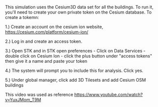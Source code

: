 This simulation uses the Cesium3D data set for all the buildings. To run it, you'll need to create your own private 
token on the Cesium database. To create a tokemn:

1.) Create an account on the cesium ion website,
https://cesium.com/platform/cesium-ion/ 

2.) Log in and create an access token. 

3.) Open STK and in STK open preferences
    - Click on Data Services
    - double click on Cesium Ion 
    - click the plus button under "access tokens" then give it a name and paste your token

4.) The system will prompt you to include this for analysis. Click yes. 

5.) Under global manager, click add 3D Tilesets and add Cesium OSM buildings

This video was used as reference
https://www.youtube.com/watch?v=YuxJMom_T9M 
